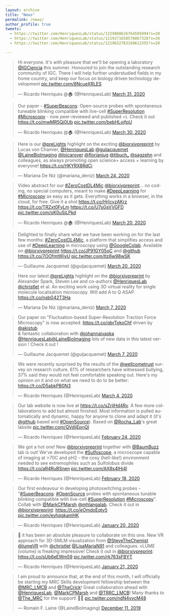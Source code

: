 ```yaml
---
layout: archive
title: "News"
permalink: /news/
author_profile: true
tweets:
  - https://twitter.com/HenriquesLab/status/1229888626764505094?s=20
  - https://twitter.com/HenriquesLab/status/1219271650576867328?s=20
  - https://twitter.com/HenriquesLab/status/1219632763168612355?s=20

---
```


<blockquote class="twitter-tweet"><p lang="en" dir="ltr">Hi everyone. It&#39;s with pleasure that we&#39;ll be opening a laboratory <a href="https://twitter.com/IGCiencia?ref_src=twsrc%5Etfw">@IGCiencia</a> this summer. Honoured to join the outstanding research community of IGC. There I will help further understudied fields in my home country, and keep our focus on biology driven technology development <a href="https://t.co/8NcueXRLES">pic.twitter.com/8NcueXRLES</a></p>&mdash; Ricardo Henriques @🏠 (@HenriquesLab) <a href="https://twitter.com/HenriquesLab/status/1244980569768951809?ref_src=twsrc%5Etfw">March 31, 2020</a></blockquote> <script async src="https://platform.twitter.com/widgets.js" charset="utf-8"></script>

<blockquote class="twitter-tweet"><p lang="en" dir="ltr">Our paper - <a href="https://twitter.com/hashtag/SuperBeacons?src=hash&amp;ref_src=twsrc%5Etfw">#SuperBeacons</a>: Open-source probes with spontaneous tuneable blinking compatible with live-cell <a href="https://twitter.com/hashtag/SuperResolution?src=hash&amp;ref_src=twsrc%5Etfw">#SuperResolution</a> <a href="https://twitter.com/hashtag/Microscopy?src=hash&amp;ref_src=twsrc%5Etfw">#Microscopy</a> - now peer-reviewed and published =). Check it out <a href="https://t.co/mwMR5Qj0Ub">https://t.co/mwMR5Qj0Ub</a> <a href="https://t.co/bebHLojfpU">pic.twitter.com/bebHLojfpU</a></p>&mdash; Ricardo Henriques @🏠 (@HenriquesLab) <a href="https://twitter.com/HenriquesLab/status/1244615717846122497?ref_src=twsrc%5Etfw">March 30, 2020</a></blockquote> <script async src="https://platform.twitter.com/widgets.js" charset="utf-8"></script>

<blockquote class="twitter-tweet"><p lang="en" dir="ltr">Here is our <a href="https://twitter.com/preLights?ref_src=twsrc%5Etfw">@preLights</a> highlight on the exciting <a href="https://twitter.com/biorxivpreprint?ref_src=twsrc%5Etfw">@biorxivpreprint</a> by Lucas von Chamier, <a href="https://twitter.com/HenriquesLab?ref_src=twsrc%5Etfw">@HenriquesLab</a> <a href="https://twitter.com/guijacquemet?ref_src=twsrc%5Etfw">@guijacquemet</a> <a href="https://twitter.com/LaineBioImaging?ref_src=twsrc%5Etfw">@LaineBioImaging</a> <a href="https://twitter.com/loicaroyer?ref_src=twsrc%5Etfw">@loicaroyer</a> <a href="https://twitter.com/florianjug?ref_src=twsrc%5Etfw">@florianjug</a> <a href="https://twitter.com/tibuch_?ref_src=twsrc%5Etfw">@tibuch_</a> <a href="https://twitter.com/sagzehn?ref_src=twsrc%5Etfw">@sagzehn</a> and colleagues, as always promoting open science+ access + learning by everyone! <a href="https://t.co/HKYRX8RdCi">https://t.co/HKYRX8RdCi</a></p>&mdash; Mariana De Niz (@mariana_deniz) <a href="https://twitter.com/mariana_deniz/status/1242392125041446912?ref_src=twsrc%5Etfw">March 24, 2020</a></blockquote> <script async src="https://platform.twitter.com/widgets.js" charset="utf-8"></script>

<blockquote class="twitter-tweet"><p lang="en" dir="ltr">Video abstract for our <a href="https://twitter.com/hashtag/ZeroCostDL4Mic?src=hash&amp;ref_src=twsrc%5Etfw">#ZeroCostDL4Mic</a> <a href="https://twitter.com/biorxivpreprint?ref_src=twsrc%5Etfw">@biorxivpreprint</a>... no coding, no special computers, meant to make <a href="https://twitter.com/hashtag/DeepLearning?src=hash&amp;ref_src=twsrc%5Etfw">#DeepLearning</a> for <a href="https://twitter.com/hashtag/Microscopy?src=hash&amp;ref_src=twsrc%5Etfw">#Microscopy</a> as easy as it gets. Everything works in a browser, in the cloud, for free. Give it a shot <a href="https://t.co/HrIcyzAKrz">https://t.co/HrIcyzAKrz</a> <a href="https://t.co/TRZxt0FyLm">https://t.co/TRZxt0FyLm</a> <a href="https://t.co/U7sGsVVGFD">https://t.co/U7sGsVVGFD</a> <a href="https://t.co/oK0uSjLPkd">pic.twitter.com/oK0uSjLPkd</a></p>&mdash; Ricardo Henriques @🏠 (@HenriquesLab) <a href="https://twitter.com/HenriquesLab/status/1241054005557628931?ref_src=twsrc%5Etfw">March 20, 2020</a></blockquote> <script async src="https://platform.twitter.com/widgets.js" charset="utf-8"></script>

<blockquote class="twitter-tweet"><p lang="en" dir="ltr">Delighted to finally share what we have been working on for the last few months: <a href="https://twitter.com/hashtag/ZeroCostDL4Mic?src=hash&amp;ref_src=twsrc%5Etfw">#ZeroCostDL4Mic</a>, a platform that simplifies access and use of <a href="https://twitter.com/hashtag/DeepLearning?src=hash&amp;ref_src=twsrc%5Etfw">#DeepLearning</a> in microscopy using <a href="https://twitter.com/GoogleColab?ref_src=twsrc%5Etfw">@GoogleColab</a>. Available on <a href="https://twitter.com/biorxivpreprint?ref_src=twsrc%5Etfw">@biorxivpreprint</a> <a href="https://t.co/JP91GY05oC">https://t.co/JP91GY05oC</a> and <a href="https://twitter.com/github?ref_src=twsrc%5Etfw">@github</a> <a href="https://t.co/7OOfmtWjvU">https://t.co/7OOfmtWjvU</a> <a href="https://t.co/tlz6w98wSK">pic.twitter.com/tlz6w98wSK</a></p>&mdash; Guillaume Jacquemet (@guijacquemet) <a href="https://twitter.com/guijacquemet/status/1241029627528851458?ref_src=twsrc%5Etfw">March 20, 2020</a></blockquote> <script async src="https://platform.twitter.com/widgets.js" charset="utf-8"></script>

<blockquote class="twitter-tweet"><p lang="en" dir="ltr">Here our latest <a href="https://twitter.com/preLights?ref_src=twsrc%5Etfw">@preLights</a> highlight on the <a href="https://twitter.com/biorxivpreprint?ref_src=twsrc%5Etfw">@biorxivpreprint</a> by Alexander Spark, Steven Lee and co-authors <a href="https://twitter.com/HenriquesLab?ref_src=twsrc%5Etfw">@HenriquesLab</a> <a href="https://twitter.com/christlet?ref_src=twsrc%5Etfw">@christlet</a> et al. An exciting work using 3D virtual reality for single molecule localisation microscopy. Will add A to Q ASAP. <a href="https://t.co/nsbG42T3Ha">https://t.co/nsbG42T3Ha</a></p>&mdash; Mariana De Niz (@mariana_deniz) <a href="https://twitter.com/mariana_deniz/status/1236273401632821248?ref_src=twsrc%5Etfw">March 7, 2020</a></blockquote> <script async src="https://platform.twitter.com/widgets.js" charset="utf-8"></script>

<blockquote class="twitter-tweet"><p lang="en" dir="ltr">Our paper on &quot;Fluctuation-based Super-Resolution Traction Force Microscopy&quot; is now accepted. <a href="https://t.co/qbrTxkoChf">https://t.co/qbrTxkoChf</a> driven by <a href="https://twitter.com/akistub?ref_src=twsrc%5Etfw">@akistub</a><br>&amp; fantastic collaboration with <a href="https://twitter.com/johannaivaska?ref_src=twsrc%5Etfw">@johannaivaska</a> <a href="https://twitter.com/HenriquesLab?ref_src=twsrc%5Etfw">@HenriquesLab</a><a href="https://twitter.com/LaineBioImaging?ref_src=twsrc%5Etfw">@LaineBioImaging</a> lots of new data in this latest version ! Check it out !</p>&mdash; Guillaume Jacquemet (@guijacquemet) <a href="https://twitter.com/guijacquemet/status/1236172728912224258?ref_src=twsrc%5Etfw">March 7, 2020</a></blockquote> <script async src="https://platform.twitter.com/widgets.js" charset="utf-8"></script>

<blockquote class="twitter-tweet"><p lang="en" dir="ltr">We were recently surprised by the results of the <a href="https://twitter.com/wellcometrust?ref_src=twsrc%5Etfw">@wellcometrust</a> survey on research culture. 61% of researchers have witnessed bullying, 37% said they would not feel comfortable speaking out. Here&#39;s my opinion on it and on what we need to do to be better: <a href="https://t.co/D5abkPB0N3">https://t.co/D5abkPB0N3</a></p>&mdash; Ricardo Henriques (@HenriquesLab) <a href="https://twitter.com/HenriquesLab/status/1235194058861096962?ref_src=twsrc%5Etfw">March 4, 2020</a></blockquote> <script async src="https://platform.twitter.com/widgets.js" charset="utf-8"></script>

<blockquote class="twitter-tweet"><p lang="en" dir="ltr">Our lab website is now live at <a href="https://t.co/sZrjlHd4Rv">https://t.co/sZrjlHd4Rv</a>. A few more collaborations to add but almost finished. Most information is pulled automatically and dynamic, happy for anyone to clone and adapt it (it&#39;s <a href="https://twitter.com/github?ref_src=twsrc%5Etfw">@github</a> based and <a href="https://twitter.com/hashtag/OpenSource?src=hash&amp;ref_src=twsrc%5Etfw">#OpenSource</a>). Based on <a href="https://twitter.com/Rocha_Lab?ref_src=twsrc%5Etfw">@Rocha_Lab</a>&#39;s great labsite <a href="https://t.co/QVdljEpnQI">pic.twitter.com/QVdljEpnQI</a></p>&mdash; Ricardo Henriques (@HenriquesLab) <a href="https://twitter.com/HenriquesLab/status/1232082094127448064?ref_src=twsrc%5Etfw">February 24, 2020</a></blockquote> <script async src="https://platform.twitter.com/widgets.js" charset="utf-8"></script>

<blockquote class="twitter-tweet"><p lang="en" dir="ltr">We got a hot one! New <a href="https://twitter.com/biorxivpreprint?ref_src=twsrc%5Etfw">@biorxivpreprint</a> together with <a href="https://twitter.com/BaumBuzz?ref_src=twsrc%5Etfw">@BaumBuzz</a> lab is out! We&#39;ve developed the <a href="https://twitter.com/hashtag/Sulfoscope?src=hash&amp;ref_src=twsrc%5Etfw">#Sulfoscope</a>, a microscope capable of imaging at &gt;70C and pH2 - the cosy (hell-like!) environment needed to see extremophiles such as Sulfolobus divide <a href="https://t.co/aR4RuBSnen">https://t.co/aR4RuBSnen</a> <a href="https://t.co/AX8s4lHj4l">pic.twitter.com/AX8s4lHj4l</a></p>&mdash; Ricardo Henriques (@HenriquesLab) <a href="https://twitter.com/HenriquesLab/status/1229888626764505094?ref_src=twsrc%5Etfw">February 18, 2020</a></blockquote> <script async src="https://platform.twitter.com/widgets.js" charset="utf-8"></script>

<blockquote class="twitter-tweet"><p lang="en" dir="ltr">Our first endeavour in developing photoswitching probes - &quot;<a href="https://twitter.com/hashtag/SuperBeacons?src=hash&amp;ref_src=twsrc%5Etfw">#SuperBeacons</a>: <a href="https://twitter.com/hashtag/OpenSource?src=hash&amp;ref_src=twsrc%5Etfw">#OpenSource</a> probes with spontaneous tunable blinking compatible with live-cell <a href="https://twitter.com/hashtag/SuperResolution?src=hash&amp;ref_src=twsrc%5Etfw">#SuperResolution</a> <a href="https://twitter.com/hashtag/Microscopy?src=hash&amp;ref_src=twsrc%5Etfw">#Microscopy</a>&quot;. Collab with <a href="https://twitter.com/MarkCPMarsh?ref_src=twsrc%5Etfw">@MarkCPMarsh</a> <a href="https://twitter.com/mhlangalab?ref_src=twsrc%5Etfw">@mhlangalab</a>. Check it out in <a href="https://twitter.com/biorxivpreprint?ref_src=twsrc%5Etfw">@biorxivpreprint</a>: <a href="https://t.co/eOmdoEqty5">https://t.co/eOmdoEqty5</a> <a href="https://t.co/eyhqgkamHK">pic.twitter.com/eyhqgkamHK</a></p>&mdash; Ricardo Henriques (@HenriquesLab) <a href="https://twitter.com/HenriquesLab/status/1219271650576867328?ref_src=twsrc%5Etfw">January 20, 2020</a></blockquote> <script async src="https://platform.twitter.com/widgets.js" charset="utf-8"></script>

<blockquote class="twitter-tweet"><p lang="en" dir="ltr">🤩 it has been an absolute pleasure to collaborate on this one. New VR approach for 3D-SMLM visualization from <a href="https://twitter.com/SteveTheChemist?ref_src=twsrc%5Etfw">@SteveTheChemist</a> <a href="https://twitter.com/lumeVR?ref_src=twsrc%5Etfw">@lumeVR</a> with <a href="https://twitter.com/christlet?ref_src=twsrc%5Etfw">@christlet</a> <a href="https://twitter.com/LisaMariaN91?ref_src=twsrc%5Etfw">@LisaMariaN91</a> and colleagues. vLUME (volume) is freaking impressive! Check it out in <a href="https://twitter.com/biorxivpreprint?ref_src=twsrc%5Etfw">@biorxivpreprint</a>: <a href="https://t.co/sUb6eEWm59">https://t.co/sUb6eEWm59</a> <a href="https://t.co/rk763sFBYT">pic.twitter.com/rk763sFBYT</a></p>&mdash; Ricardo Henriques (@HenriquesLab) <a href="https://twitter.com/HenriquesLab/status/1219632763168612355?ref_src=twsrc%5Etfw">January 21, 2020</a></blockquote> <script async src="https://platform.twitter.com/widgets.js" charset="utf-8"></script>

<blockquote class="twitter-tweet"><p lang="en" dir="ltr">I am proud to announce that, at the end of this month, I will officially be starting my MRC Skills development fellowship between the <a href="https://twitter.com/MRC_LMCB?ref_src=twsrc%5Etfw">@MRC_LMCB</a> and <a href="https://twitter.com/TheCrick?ref_src=twsrc%5Etfw">@TheCrick</a>! Great collaboration ahead with <a href="https://twitter.com/HenriquesLab?ref_src=twsrc%5Etfw">@HenriquesLab</a>, <a href="https://twitter.com/MarkCPMarsh?ref_src=twsrc%5Etfw">@MarkCPMarsh</a> and <a href="https://twitter.com/TRRC_LMCB?ref_src=twsrc%5Etfw">@TRRC_LMCB</a>! Many thanks to <a href="https://twitter.com/The_MRC?ref_src=twsrc%5Etfw">@The_MRC</a> for the support! 🔬🦠 <a href="https://t.co/ndN4vvcM48">pic.twitter.com/ndN4vvcM48</a></p>&mdash; Romain F. Laine (@LaineBioImaging) <a href="https://twitter.com/LaineBioImaging/status/1204825576147767296?ref_src=twsrc%5Etfw">December 11, 2019</a></blockquote> <script async src="https://platform.twitter.com/widgets.js" charset="utf-8"></script>
